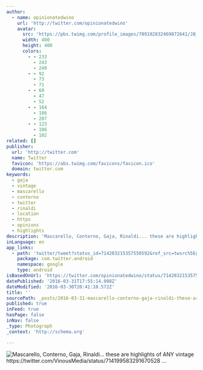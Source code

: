 ```yaml
---
author:
  - name: opinionatedwino
    url: 'http://twitter.com/opinionatedwino'
    avatar:
      src: 'https://pbs.twimg.com/profile_images/709102832469872641/J8_3rHI0_400x400.jpg'
      width: 400
      height: 400
      colors:
        - - 233
          - 243
          - 249
        - - 92
          - 73
          - 71
        - - 60
          - 47
          - 52
        - - 164
          - 186
          - 207
        - - 123
          - 106
          - 102
related: []
publisher:
  url: 'http://twitter.com'
  name: Twitter
  favicon: 'https://abs.twimg.com/favicons/favicon.ico'
  domain: twitter.com
keywords:
  - gaja
  - vintage
  - mascarello
  - conterno
  - twitter
  - rinaldi
  - location
  - https
  - opinions
  - highlights
description: 'Mascarello, Conterno, Gaja, Rinaldi... these are highlights of ANY vintage https://twitter.com/VinousMedia/status/714199583291670528 ...'
inLanguage: en
app_links:
  - path: 'twitter/tweet?status_id=714203215357550592&ref_src=twsrc%5Egoogle%7Ctwcamp%5Eandroidseo%7Ctwgr%5Estatus%7Ctwterm%5E714203215357550592'
    package: com.twitter.android
    namespace: google
    type: android
isBasedOnUrl: 'https://twitter.com/opinionatedwino/status/714203215357550592'
datePublished: '2016-03-31T17:55:14.008Z'
dateModified: '2016-03-30T20:41:10.572Z'
title: ''
sourcePath: _posts/2016-03-31-mascarello-conterno-gaja-rinaldi-these-are-highlights.md
published: true
inFeed: true
hasPage: false
inNav: false
_type: Photograph
_context: 'http://schema.org'

---
```

![Mascarello, Conterno, Gaja, Rinaldi... these are highlights of ANY vintage https://twitter.com/VinousMedia/status/714199583291670528 ...](https://pbs.twimg.com/media/CeklRelW8AA2I2z.jpg:large)